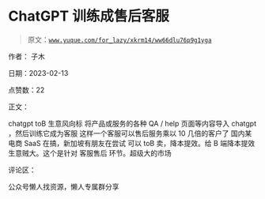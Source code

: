 # ChatGPT 训练成售后客服

> 原文：[`www.yuque.com/for_lazy/xkrm14/ww66dlu76p9g1yga`](https://www.yuque.com/for_lazy/xkrm14/ww66dlu76p9g1yga)



作者： 子木



日期：2023-02-13



点赞数：22



正文：



chatgpt toB 生意风向标 将产品或服务的各种 QA / help 页面等内容导入 chatgpt ，然后训练它成为客服 这样一个客服可以售后服务乘以 10 几倍的客户了 国内某电商 SaaS 在搞，新加坡有朋友在尝试 可以 toB 卖，降本提效。给 B 端降本提效 生意贼大。这个是针对 客服售后 环节。超级大的市场



评论区：



公众号懒人找资源，懒人专属群分享


